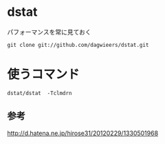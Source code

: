 # dstat
パフォーマンスを常に見ておく

```
git clone git://github.com/dagwieers/dstat.git
```

# 使うコマンド

```
dstat/dstat  -Tclmdrn
```

## 参考
http://d.hatena.ne.jp/hirose31/20120229/1330501968


